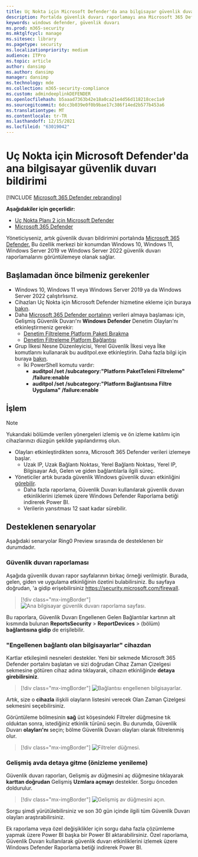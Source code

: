 ```yaml
---
title: Uç Nokta için Microsoft Defender'da ana bilgisayar güvenlik duvarı bildirimi
description: Portalda güvenlik duvarı raporlamayı ana Microsoft 365 Defender görüntüleme.
keywords: windows defender, güvenlik duvarı
ms.prod: m365-security
ms.mktglfcycl: manage
ms.sitesec: library
ms.pagetype: security
ms.localizationpriority: medium
audience: ITPro
ms.topic: article
author: dansimp
ms.author: dansimp
manager: dansimp
ms.technology: mde
ms.collection: m365-security-compliance
ms.custom: admindeeplinkDEFENDER
ms.openlocfilehash: b5aaad7363b42e18a0ca21e4d56d118218cec1a9
ms.sourcegitcommit: 6dcc3b039e0f0b9bae17c386f14ed2b577b453a6
ms.translationtype: MT
ms.contentlocale: tr-TR
ms.lasthandoff: 12/15/2021
ms.locfileid: "63019042"
---
```

# <a name="host-firewall-reporting-in-microsoft-defender-for-endpoint"></a>Uç Nokta için Microsoft Defender'da ana bilgisayar güvenlik duvarı bildirimi

[!INCLUDE [Microsoft 365 Defender rebranding](../../includes/microsoft-defender.md)]

**Aşağıdakiler için geçerlidir:**
- [Uç Nokta Planı 2 için Microsoft Defender](https://go.microsoft.com/fwlink/p/?linkid=2154037)
- [Microsoft 365 Defender](https://go.microsoft.com/fwlink/?linkid=2118804)

Yöneticiyseniz, artık güvenlik duvarı bildirimini portalında [Microsoft 365 Defender.](https://security.microsoft.com) Bu özellik merkezi bir konumdan Windows 10, Windows 11, Windows Server 2019 ve Windows Server 2022 güvenlik duvarı raporlamalarını görüntülemeye olanak sağlar.

## <a name="what-do-you-need-to-know-before-you-begin"></a>Başlamadan önce bilmeniz gerekenler

- Windows 10, Windows 11 veya Windows Server 2019 ya da Windows Server 2022 çalıştırlısınız.
- Cihazları Uç Nokta için Microsoft Defender hizmetine ekleme için buraya [bakın](onboard-configure.md).
- Daha <a href="https://go.microsoft.com/fwlink/p/?linkid=2077139" target="_blank">Microsoft 365 Defender portalının</a> verileri almaya başlaması için, Gelişmiş Güvenlik Duvarı'nı **Windows Defender** Denetim Olayları'nı etkinleştirmeniz gerekir:
  - [Denetim Filtreleme Platform Paketi Bırakma](/windows/security/threat-protection/auditing/audit-filtering-platform-packet-drop)
  - [Denetim Filtreleme Platform Bağlantısı](/windows/security/threat-protection/auditing/audit-filtering-platform-connection)
- Grup İlkesi Nesne Düzenleyicisi, Yerel Güvenlik İlkesi veya İlke komutlarını kullanarak bu auditpol.exe etkinleştirin. Daha fazla bilgi için buraya [bakın](/windows/win32/fwp/auditing-and-logging).
  - İki PowerShell komutu vardır:
    - **auditpol /set /subcategory:"Platform PaketTeleni Filtreleme" /failure:enable**
    - **auditpol /set /subcategory:"Platform Bağlantısına Filtre Uygulama" /failure:enable**

## <a name="the-process"></a>İşlem

> [!NOTE]
> Yukarıdaki bölümde verilen yönergeleri izlemiş ve ön izleme katılımı için cihazlarınızı düzgün şekilde yapılandırmış olun.

- Olayları etkinleştirdikten sonra, Microsoft 365 Defender verileri izlemeye başlar.
  - Uzak IP, Uzak Bağlantı Noktası, Yerel Bağlantı Noktası, Yerel IP, Bilgisayar Adı, Gelen ve giden bağlantılarla ilgili süreç.
- Yöneticiler artık burada güvenlik Windows güvenlik duvarı etkinliğini [görebilir](https://security.microsoft.com/firewall).
  - Daha fazla raporlama, Güvenlik Duvarı kullanılarak güvenlik duvarı etkinliklerini izlemek üzere Windows Defender Raporlama betiği indirerek Power BI.[](https://github.com/microsoft/MDATP-PowerBI-Templates/tree/master/Firewall)
  - Verilerin yansıtması 12 saat kadar sürebilir.

## <a name="supported-scenarios"></a>Desteklenen senaryolar

Aşağıdaki senaryolar Ring0 Preview sırasında de desteklenen bir durumdadır.

### <a name="firewall-reporting"></a>Güvenlik duvarı raporlaması

Aşağıda güvenlik duvarı rapor sayfalarının birkaç örneği verilmiştir. Burada, gelen, giden ve uygulama etkinliğinin özetini bulabilirsiniz. Bu sayfaya doğrudan, 'a gidip erişebilirsiniz <https://security.microsoft.com/firewall>.

> [!div class="mx-imgBorder"]
> ![Ana bilgisayar güvenlik duvarı raporlama sayfası.](\images\host-firewall-reporting-page.png)

Bu raporlara, Güvenlik Duvarı Engellenen Gelen Bağlantılar kartının alt kısmında bulunan **ReportsSecurity** >  **ReportDevices** >  (bölüm) **bağlantısına gidip** de erişilebilir.

### <a name="from-computers-with-a-blocked-connection-to-device"></a>"Engellenen bağlantı olan bilgisayarlar" cihazdan

Kartlar etkileşimli nesneleri destekler. Yeni bir sekmede Microsoft 365 Defender portalını başlatan ve sizi doğrudan Cihaz Zaman Çizelgesi sekmesine götüren cihaz adına tıklayarak, cihazın etkinliğinde **detaya girebilirsiniz**.

> [!div class="mx-imgBorder"]
> ![Bağlantısı engellenen bilgisayarlar.](\images\firewall-reporting-blocked-connection.png)

Artık, size o **cihazla** ilişkili olayların listesini verecek Olan Zaman Çizelgesi sekmesini seçebilirsiniz.

Görüntüleme bölmesinin **sağ** üst köşesindeki Filtreler düğmesine tık olduktan sonra, istediğiniz etkinlik türünü seçin. Bu durumda, Güvenlik Duvarı **olayları'nı** seçin; bölme Güvenlik Duvarı olayları olarak filtrelenmiş olur.

> [!div class="mx-imgBorder"]
> ![Filtreler düğmesi.](\images\firewall-reporting-filters-button.png)

### <a name="drill-into-advanced-hunting-preview-refresh"></a>Gelişmiş avda detaya gitme (önizleme yenileme)

Güvenlik duvarı raporları, Gelişmiş av düğmesini aç düğmesine tıklayarak **karttan doğrudan** Gelişmiş **Uzmlara açmayı** destekler. Sorgu önceden doldurulur.

> [!div class="mx-imgBorder"]
> ![Gelişmiş av düğmesini açın.](\images\firewall-reporting-advanced-hunting.png)

Sorgu şimdi yürütülebilirsiniz ve son 30 gün içinde ilgili tüm Güvenlik Duvarı olayları araştırabilirsiniz.

Ek raporlama veya özel değişiklikler için sorgu daha fazla çözümleme yapmak üzere Power BI başka bir Power BI aktarabilirsiniz. Özel raporlama, Güvenlik Duvarı kullanılarak güvenlik duvarı etkinliklerini [](https://github.com/microsoft/MDATP-PowerBI-Templates/tree/master/Firewall) izlemek üzere Windows Defender Raporlama betiği indirerek Power BI.
